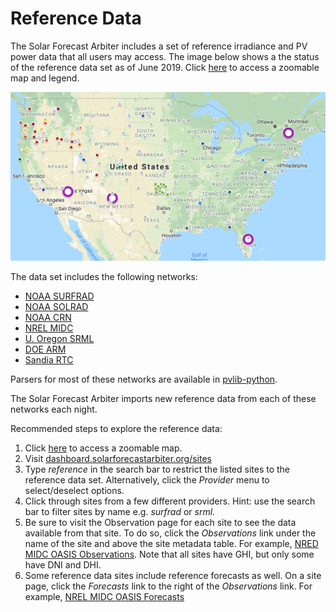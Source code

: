Reference Data
==============

The Solar Forecast Arbiter includes a set of reference irradiance and PV power data that all users may access. The image below shows a the status of the reference data set as of June 2019. Click [here](https://www.google.com/maps/d/u/0/viewer?mid=1sKsG0Uwy4Ozio2a1yfwaaE6OGqGQV1v8&ll=52.42446198117135%2C-119.04500000000004&z=3) to access a zoomable map and legend.

![reference data map](reference_data_map.png)

The data set includes the following networks:

* [NOAA SURFRAD](https://www.esrl.noaa.gov/gmd/grad/surfrad/)
* [NOAA SOLRAD](https://www.esrl.noaa.gov/gmd/grad/solrad/index.html)
* [NOAA CRN](https://www.ncdc.noaa.gov/crn/qcdatasets.html)
* [NREL MIDC](https://midcdmz.nrel.gov/)
* [U. Oregon SRML](http://solardat.uoregon.edu/)
* [DOE ARM](https://www.arm.gov/data)
* [Sandia RTC](https://pv-dashboard.sandia.gov/)

Parsers for most of these networks are available in [pvlib-python](https://pvlib-python.readthedocs.io/en/stable/api.html#io-tools).

The Solar Forecast Arbiter imports new reference data from each of these networks each night.

Recommended steps to explore the reference data:

1. Click [here](https://solarforecastarbiter.org/referencedata/) to access a zoomable map.
2. Visit [dashboard.solarforecastarbiter.org/sites](https://dashboard.solarforecastarbiter.org/sites/)
3. Type *reference* in the search bar to restrict the listed sites to the reference data set. Alternatively, click the *Provider* menu to select/deselect options.
4. Click through sites from a few different providers. Hint: use the search bar to filter sites by name e.g. *surfrad* or *srml*.
5. Be sure to visit the Observation page for each site to see the data available from that site. To do so, click the *Observations* link under the name of the site and above the site metadata table. For example, [NRED MIDC OASIS Observations](https://dashboard.solarforecastarbiter.org/observations/?uuid=9f61b880-7e49-11e9-9624-0a580a8003e9). Note that all sites have GHI, but only some have DNI and DHI.
6. Some reference data sites include reference forecasts as well. On a site page, click the *Forecasts* link to the right of the *Observations* link. For example, [NREL MIDC OASIS Forecasts](https://dashboard.solarforecastarbiter.org/forecasts/single/?uuid=9f61b880-7e49-11e9-9624-0a580a8003e9)
